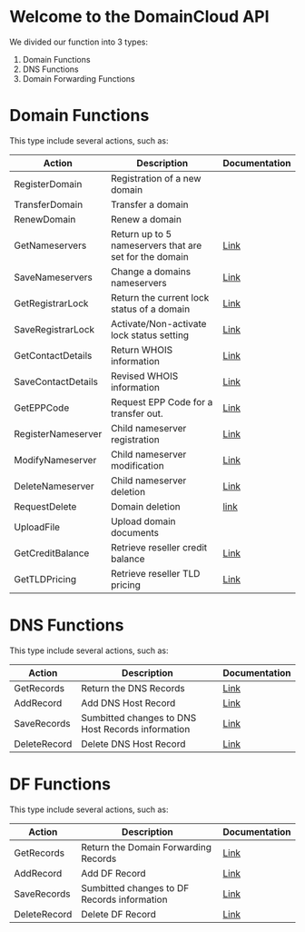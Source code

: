 # Welcome to the DomainCloud API

We divided our function into 3 types:
1.  Domain Functions
2.  DNS Functions
3.  Domain Forwarding Functions

# Domain Functions
This type include several actions, such as:

|Action|Description|Documentation|
|--- |--- |--- |
|RegisterDomain|Registration of a new domain||
|TransferDomain|Transfer a domain||
|RenewDomain|Renew a domain||
|GetNameservers|Return up to 5 nameservers that are set for the domain|[Link](https://github.com/DomainCloud/domaincloud-api/wiki/GetNameservers)|
|SaveNameservers|Change a domains nameservers|[Link](https://github.com/DomainCloud/domaincloud-api/wiki/SaveNameservers)|
|GetRegistrarLock|Return the current lock status of a domain|[Link](https://github.com/DomainCloud/domaincloud-api/wiki/GetRegistrarLockStatus)|
|SaveRegistrarLock|Activate/Non-activate lock status setting|[Link](https://github.com/DomainCloud/domaincloud-api/wiki/SaveRegistrarLock)|
|GetContactDetails|Return WHOIS information|[Link](https://github.com/DomainCloud/domaincloud-api/wiki/GetContactDetails)|
|SaveContactDetails|Revised WHOIS information|[Link](https://github.com/DomainCloud/domaincloud-api/wiki/SaveContactDetails)|
|GetEPPCode|Request EPP Code for a transfer out.|[Link](https://github.com/DomainCloud/domaincloud-api/wiki/GetEPPCode)|
|RegisterNameserver|Child nameserver registration|[Link](https://github.com/DomainCloud/domaincloud-api/wiki/RegisterNameserver)|
|ModifyNameserver|Child nameserver modification|[Link](https://github.com/DomainCloud/domaincloud-api/wiki/ModifyNameserver)|
|DeleteNameserver|Child nameserver deletion|[Link](https://github.com/DomainCloud/domaincloud-api/wiki/DeleteNameserver)|
|RequestDelete|Domain deletion|[link](https://github.com/DomainCloud/domaincloud-api/wiki/RequestDelete)|
|UploadFile|Upload domain documents||
|GetCreditBalance|Retrieve reseller credit balance|[Link](https://github.com/DomainCloud/domaincloud-api/wiki/GetCreditBalance)|
|GetTLDPricing|Retrieve reseller TLD pricing|[Link](https://github.com/DomainCloud/domaincloud-api/wiki/GetTLDPricing)|

# DNS Functions
This type include several actions, such as:


|Action|Description|Documentation|
|--- |--- |--- |
|GetRecords|Return the DNS Records|[Link](https://github.com/DomainCloud/domaincloud-api/wiki/DNS-GetRecords)|
|AddRecord|Add DNS Host Record|[Link](https://github.com/DomainCloud/domaincloud-api/wiki/DNS-AddRecord)|
|SaveRecords|Sumbitted changes to DNS Host Records information|[Link](https://github.com/DomainCloud/domaincloud-api/wiki/DNS-SaveRecords)|
|DeleteRecord|Delete DNS Host Record|[Link](https://github.com/DomainCloud/domaincloud-api/wiki/DNS-DeleteRecord)|

# DF Functions
This type include several actions, such as:


|Action|Description|Documentation|
|--- |--- |--- |
|GetRecords|Return the Domain Forwarding Records|[Link](https://github.com/DomainCloud/domaincloud-api/wiki/DF-GetRecords)|
|AddRecord|Add DF Record|[Link](https://github.com/DomainCloud/domaincloud-api/wiki/DF-AddRecord)|
|SaveRecords|Sumbitted changes to DF Records information|[Link](https://github.com/DomainCloud/domaincloud-api/wiki/DF-SaveRecords)|
|DeleteRecord|Delete DF Record|[Link](https://github.com/DomainCloud/domaincloud-api/wiki/DF-DeleteRecord)|